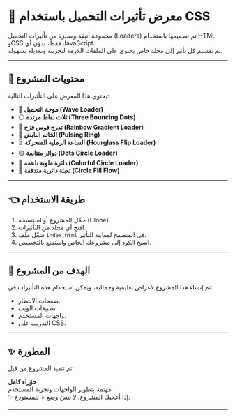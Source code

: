 # 🎨 معرض تأثيرات التحميل باستخدام CSS

مجموعة أنيقة ومميزة من تأثيرات التحميل (Loaders) تم تصميمها باستخدام HTML وCSS فقط، بدون أي JavaScript.  
تم تقسيم كل تأثير إلى مجلد خاص يحتوي على الملفات اللازمة لتجربته وتعديله بسهولة.

---

## 📁 محتويات المشروع

يحتوي هذا المعرض على التأثيرات التالية:

- 🌊 **موجة التحميل (Wave Loader)**
- ⚪ **ثلاث نقاط مرتدة (Three Bouncing Dots)**
- 🌈 **تدرج قوس قزح (Rainbow Gradient Loader)**
- 💫 **الخاتم النابض (Pulsing Ring)**
- ⏳ **الساعة الرملية المتحركة (Hourglass Flip Loader)**
- 🟡 **دوائر متتابعة (Dots Circle Loader)**
- 🎨 **دائرة ملونة ناعمة (Colorful Circle Loader)**
- 🔵 **تعبئة دائرية متدفقة (Circle Fill Flow)**

---

## 👈 طريقة الاستخدام

1. حمِّل المشروع أو استنسخه (Clone).
2. افتح أي مجلد من التأثيرات.
3. شغّل ملف `index.html` في المتصفح لمعاينة التأثير.
4. انسخ الكود إلى مشروعك الخاص واستمتع بالتخصيص.

---

## 🎯 الهدف من المشروع

تم إنشاء هذا المشروع لأغراض تعليمية وجمالية، ويمكن استخدام هذه التأثيرات في:

- صفحات الانتظار.
- تطبيقات الويب.
- واجهات المستخدم.
- التدريب على CSS.

---

## ✨ المطورة

تم تنفيذ المشروع من قبل:

**حوْراء كامل**  
مهتمة بتطوير الواجهات وتجربة المستخدم.  
✨ إذا أعجبك المشروع، لا تنسَ وضع ⭐ للمستودع.

---
